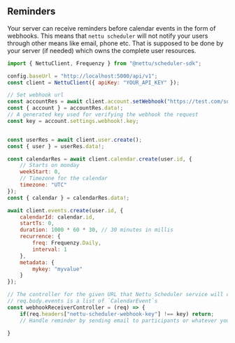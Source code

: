 ## Reminders

Your server can receive reminders before calendar events in the form of webhooks.
This means that `nettu scheduler` will not notify your users through other means like email,
phone etc. That is supposed to be done by your server (if needed) which owns the complete user resources.

```js
import { NettuClient, Frequenzy } from "@nettu/scheduler-sdk";

config.baseUrl = "http://localhost:5000/api/v1";
const client = NettuClient({ apiKey: "YOUR_API_KEY" });

// Set webhook url
const accountRes = await client.account.setWebhook("https://test.com/some_path");
const { account } = accountRes.data!;
// A generated key used for verifying the webhook the request
const key = account.settings.webhook!.key;


const userRes = await client.user.create();
const { user } = userRes.data!;

const calendarRes = await client.calendar.create(user.id, {
    // Starts on monday
    weekStart: 0,
    // Timezone for the calendar
    timezone: "UTC"
});
const { calendar } = calendarRes.data!;

await client.events.create(user.id, {
    calendarId: calendar.id,
    startTs: 0,
    duration: 1000 * 60 * 30, // 30 minutes in millis
    recurrence: {
        freq: Frequenzy.Daily,
        interval: 1
    },
    metadata: {
        mykey: "myvalue"
    }
});

// The controller for the given URL that Nettu Scheduler service will call
// req.body.events is a list of `CalendarEvent`s
const webhookReceiverController = (req) => {
    if(req.headers["nettu-scheduler-webhook-key"] !== key) return;
    // Handle reminder by sending email to participants or whatever your app needs to do

}

```